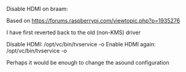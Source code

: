 Disable HDMI on braam:

Based on https://forums.raspberrypi.com/viewtopic.php?p=1935276

I have first reverted back to the old (non-KMS) driver

Disable HDMI: /opt/vc/bin/tvservice -o
Enable HDMI again: /opt/vc/bin/tvservice -o

Perhaps it would be enough to change the asound configuration
